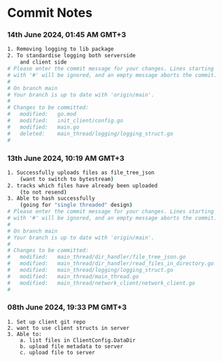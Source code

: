 # Commit Notes

### 14th June 2024, 01:45 AM GMT+3
```sh
1. Removing logging to lib package
2. To standardise logging both serverside 
    and client side
# Please enter the commit message for your changes. Lines starting
# with '#' will be ignored, and an empty message aborts the commit.
#
# On branch main
# Your branch is up to date with 'origin/main'.
#
# Changes to be committed:
#	modified:   go.mod
#	modified:   init_client/config.go
#	modified:   main.go
#	deleted:    main_thread/logging/logging_struct.go
#
```

### 13th June 2024, 10:19 AM GMT+3
```sh
1. Successfully uploads files as file_tree_json 
    (want to switch to bytestream)
2. tracks which files have already been uploaded
    (to not resend)
3. Able to hash successfully
    (going for "single threaded" design)
# Please enter the commit message for your changes. Lines starting
# with '#' will be ignored, and an empty message aborts the commit.
#
# On branch main
# Your branch is up to date with 'origin/main'.
#
# Changes to be committed:
#	modified:   main_thread/dir_handler/file_tree_json.go
#	modified:   main_thread/dir_handler/read_files_in_directory.go
#	modified:   main_thread/logging/logging_struct.go
#	modified:   main_thread/main_thread.go
#	modified:   main_thread/network_client/network_client.go
#
```


### 08th June 2024, 19:33 PM GMT+3
    1. Set up client git repo
    2. want to use client structs in server
    3. Able to:
        a. list files in ClientConfig.DataDir
        b. upload file metadata to server
        c. upload file to server